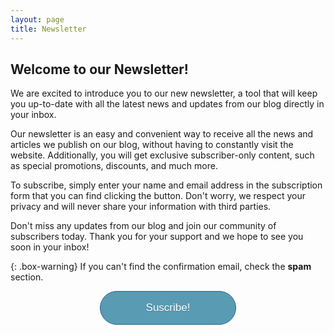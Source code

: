 ```yaml
---
layout: page
title: Newsletter
---
```

<style>
    .myButton {
	background-color:#599bb3;
	border-radius:28px;
    -webkit-border-radius:28px;
	-moz-border-radius:28px;
	border:1px solid #29668f;
	display:inline-block;
	cursor:pointer;
	color:#ffffff;
	font-family:Arial;
	font-size:17px;
	padding:16px 73px;
	text-decoration:none;
	text-shadow:0px 1px 0px #3d768a;
}
.myButton:hover {
	background-color:#408c99;
    color:#ffff;
}
.myButton:active {
	position:relative;
	top:1px;
}

</style>


<h2>Welcome to our Newsletter!</h2>

We are excited to introduce you to our new newsletter, a tool that will keep you up-to-date with all the latest news and updates from our blog directly in your inbox.


Our newsletter is an easy and convenient way to receive all the news and articles we publish on our blog, without having to constantly visit the website. Additionally, you will get exclusive subscriber-only content, such as special promotions, discounts, and much more.


To subscribe, simply enter your name and email address in the subscription form that you can find clicking the button. Don't worry, we respect your privacy and will never share your information with third parties.


Don't miss any updates from our blog and join our community of subscribers today. Thank you for your support and we hope to see you soon in your inbox!

{: .box-warning}
If you can't find the confirmation email, check the **spam** section.

<div class="container" style="text-align: center;">
    <a href="https://maxdemer01updates.hosted.phplist.com/lists/?p=subscribe&id=2" class="myButton">Suscribe!</a>
</div>
